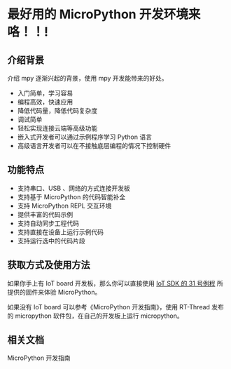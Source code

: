 # 最好用的 MicroPython 开发环境来咯！！!

## 介绍背景

介绍 mpy 逐渐兴起的背景，使用 mpy 开发能带来的好处。

- 入门简单，学习容易
- 编程高效，快速应用
- 降低代码量，降低代码复杂度
- 调试简单
- 轻松实现连接云端等高级功能
- 嵌入式开发者可以通过示例程序学习 Python 语言
- 高级语言开发者可以在不接触底层编程的情况下控制硬件

## 功能特点

- 支持串口、USB 、网络的方式连接开发板
- 支持基于 MicroPython 的代码智能补全
- 支持 MicroPython REPL 交互环境
- 提供丰富的代码示例
- 支持自动同步工程代码
- 支持直接在设备上运行示例代码
- 支持运行选中的代码片段

## 获取方式及使用方法

如果你手上有 IoT board 开发板，那么你可以直接使用 [IoT SDK 的 31 号例程](https://github.com/RT-Thread/IoT_Board/tree/master/examples/31_micropython) 所提供的固件来体验 MicroPython。

如果没有 IoT board 可以参考《MicroPython 开发指南》，使用 RT-Thread 发布的 micropython 软件包，在自己的开发板上运行 micropython。

## 相关文档

MicroPython 开发指南